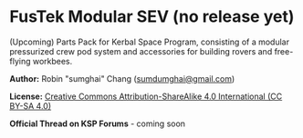 # FusTek Modular SEV (no release yet)
(Upcoming) Parts Pack for Kerbal Space Program, consisting of a modular pressurized crew pod system and accessories for building rovers and free-flying workbees.

**Author:** Robin "sumghai" Chang (sumdumghai@gmail.com)

**License:** [Creative Commons Attribution-ShareAlike 4.0 International (CC BY-SA 4.0)](http://www.creativecommons.org/licenses/by-sa/4.0/)

**Official Thread on KSP Forums** - coming soon
